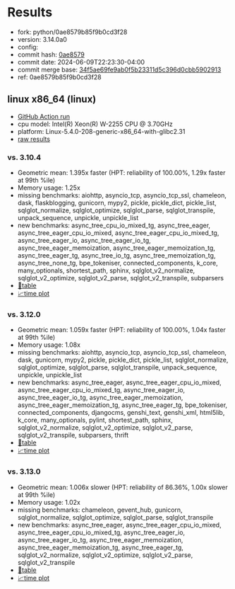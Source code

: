 # Results

- fork: python/0ae8579b85f9b0cd3f28
- version: 3.14.0a0
- config: 
- commit hash: [0ae8579](https://github.com/python/cpython/commit/0ae8579)
- commit date: 2024-06-09T22:23:30-04:00
- commit merge base: [34f5ae69fe9ab0f5b23311d5c396d0cbb5902913](https://github.com/python/cpython/commit/34f5ae69fe9ab0f5b23311d5c396d0cbb5902913)
- ref: 0ae8579b85f9b0cd3f28

## linux x86_64 (linux)

- [GitHub Action run](https://github.com/faster-cpython/benchmarking/actions/runs/14715514762)
- cpu model: Intel(R) Xeon(R) W-2255 CPU @ 3.70GHz
- platform: Linux-5.4.0-208-generic-x86_64-with-glibc2.31
- [raw results](bm-20240609-linux-x86_64-python-0ae8579b85f9b0cd3f28-3.14.0a0-0ae8579.json)

### vs. 3.10.4

- Geometric mean: 1.395x faster (HPT: reliability of 100.00%, 1.29x faster at 99th %ile)
- Memory usage: 1.25x
- missing benchmarks: aiohttp, asyncio_tcp, asyncio_tcp_ssl, chameleon, dask, flaskblogging, gunicorn, mypy2, pickle, pickle_dict, pickle_list, sqlglot_normalize, sqlglot_optimize, sqlglot_parse, sqlglot_transpile, unpack_sequence, unpickle, unpickle_list
- new benchmarks: async_tree_cpu_io_mixed_tg, async_tree_eager, async_tree_eager_cpu_io_mixed, async_tree_eager_cpu_io_mixed_tg, async_tree_eager_io, async_tree_eager_io_tg, async_tree_eager_memoization, async_tree_eager_memoization_tg, async_tree_eager_tg, async_tree_io_tg, async_tree_memoization_tg, async_tree_none_tg, bpe_tokeniser, connected_components, k_core, many_optionals, shortest_path, sphinx, sqlglot_v2_normalize, sqlglot_v2_optimize, sqlglot_v2_parse, sqlglot_v2_transpile, subparsers
- [📄table](bm-20240609-linux-x86_64-python-0ae8579b85f9b0cd3f28-3.14.0a0-0ae8579-vs-3.10.4.md)
- [📈time plot](bm-20240609-linux-x86_64-python-0ae8579b85f9b0cd3f28-3.14.0a0-0ae8579-vs-3.10.4.svg)

### vs. 3.12.0

- Geometric mean: 1.059x faster (HPT: reliability of 100.00%, 1.04x faster at 99th %ile)
- Memory usage: 1.08x
- missing benchmarks: aiohttp, asyncio_tcp, asyncio_tcp_ssl, chameleon, dask, gunicorn, mypy2, pickle, pickle_dict, pickle_list, sqlglot_normalize, sqlglot_optimize, sqlglot_parse, sqlglot_transpile, unpack_sequence, unpickle, unpickle_list
- new benchmarks: async_tree_eager, async_tree_eager_cpu_io_mixed, async_tree_eager_cpu_io_mixed_tg, async_tree_eager_io, async_tree_eager_io_tg, async_tree_eager_memoization, async_tree_eager_memoization_tg, async_tree_eager_tg, bpe_tokeniser, connected_components, djangocms, genshi_text, genshi_xml, html5lib, k_core, many_optionals, pylint, shortest_path, sphinx, sqlglot_v2_normalize, sqlglot_v2_optimize, sqlglot_v2_parse, sqlglot_v2_transpile, subparsers, thrift
- [📄table](bm-20240609-linux-x86_64-python-0ae8579b85f9b0cd3f28-3.14.0a0-0ae8579-vs-3.12.0.md)
- [📈time plot](bm-20240609-linux-x86_64-python-0ae8579b85f9b0cd3f28-3.14.0a0-0ae8579-vs-3.12.0.svg)

### vs. 3.13.0

- Geometric mean: 1.006x slower (HPT: reliability of 86.36%, 1.00x slower at 99th %ile)
- Memory usage: 1.02x
- missing benchmarks: chameleon, gevent_hub, gunicorn, sqlglot_normalize, sqlglot_optimize, sqlglot_parse, sqlglot_transpile
- new benchmarks: async_tree_eager, async_tree_eager_cpu_io_mixed, async_tree_eager_cpu_io_mixed_tg, async_tree_eager_io, async_tree_eager_io_tg, async_tree_eager_memoization, async_tree_eager_memoization_tg, async_tree_eager_tg, sqlglot_v2_normalize, sqlglot_v2_optimize, sqlglot_v2_parse, sqlglot_v2_transpile
- [📄table](bm-20240609-linux-x86_64-python-0ae8579b85f9b0cd3f28-3.14.0a0-0ae8579-vs-3.13.0.md)
- [📈time plot](bm-20240609-linux-x86_64-python-0ae8579b85f9b0cd3f28-3.14.0a0-0ae8579-vs-3.13.0.svg)


